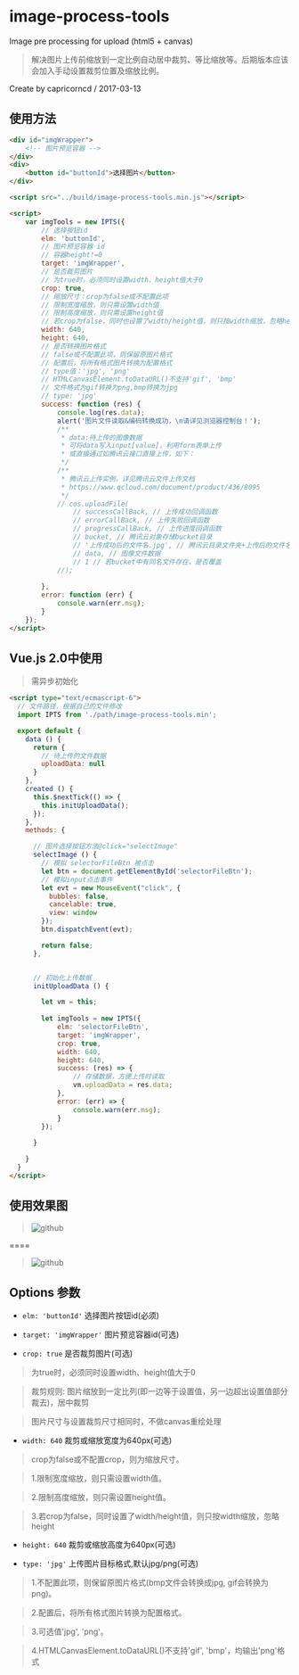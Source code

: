 image-process-tools
====
Image pre processing for upload (html5 + canvas)

> 解决图片上传前缩放到一定比例自动居中裁剪、等比缩放等。后期版本应该会加入手动设置裁剪位置及缩放比例。

Create by capricorncd / 2017-03-13

## 使用方法

```html
<div id="imgWrapper">
	<!-- 图片预览容器 -->
</div>
<div>
	<button id="buttonId">选择图片</button>
</div>

<script src="../build/image-process-tools.min.js"></script>

<script>
	var imgTools = new IPTS({
		// 选择按钮id
		elm: 'buttonId',
		// 图片预览容器 id
		// 容器height!=0
		target: 'imgWrapper',
		// 是否裁剪图片
		// 为true时，必须同时设置width、height值大于0
		crop: true,
		// 缩放尺寸：crop为false或不配置此项
		// 限制宽度缩放，则只需设置width值
		// 限制高度缩放，则只需设置height值
		// 若crop为false，同时也设置了width/height值，则只按width缩放，忽略height
		width: 640,
		height: 640,
		// 是否转换图片格式
		// false或不配置此项，则保留原图片格式
		// 配置后，将所有格式图片转换为配置格式
		// type值：'jpg', 'png'
		// HTMLCanvasElement.toDataURL()不支持'gif', 'bmp'
		// 文件格式为gif转换为png,bmp转换为jpg
		// type: 'jpg'
		success: function (res) {
			console.log(res.data);
			alert('图片文件读取&编码转换成功，\n请详见浏览器控制台！');
			/**
			 * data:待上传的图像数据
			 * 可将data写入input[value]，利用form表单上传
			 * 或直接通过如腾讯云接口直接上传，如下：
			 */
			/**
			 * 腾讯云上传实例，详见腾讯云文件上传文档
			 * https://www.qcloud.com/document/product/436/8095
			 */
			// cos.uploadFile(
				// successCallBack, // 上传成功回调函数
				// errorCallBack, // 上传失败回调函数
				// progressCallBack, // 上传进度回调函数
				// bucket, // 腾讯云对象存储bucket目录
				// '上传成功后的文件名.jpg', // 腾讯云目录文件夹+上传后的文件名
				// data, // 图像文件数据
				// 1 // 若bucket中有同名文件存在，是否覆盖
			//);
			
		},
		error: function (err) {
			console.warn(err.msg);
		}
	});
</script>

```

## Vue.js 2.0中使用

> 需异步初始化

```html
<script type="text/ecmascript-6">
  // 文件路径，根据自己的文件修改
  import IPTS from './path/image-process-tools.min';

  export default {
    data () {
      return {
        // 待上传的文件数据
        uploadData: null
      }
    },
    created () {
      this.$nextTick(() => {
        this.initUploadData();
      });
    },
    methods: {

      // 图片选择按钮方法@click="selectImage"
      selectImage () {
        // 模拟 selectorFileBtn 被点击
        let btn = document.getElementById('selectorFileBtn');
        // 模拟input点击事件
        let evt = new MouseEvent("click", {
          bubbles: false,
          cancelable: true,
          view: window
        });
        btn.dispatchEvent(evt);

        return false;
      },


      // 初始化上传数据
      initUploadData () {

        let vm = this;
        
        let imgTools = new IPTS({
        	elm: 'selectorFileBtn',
		    target: 'imgWrapper',
		    crop: true,
		    width: 640,
		    height: 640,
		    success: (res) => {
			    // 存储数据，方便上传时读取
	            vm.uploadData = res.data;
		    },
		    error: (err) => {
		    	console.warn(err.msg);
		    }
        });
        
      }

    }
  }
</script>
```


## 使用效果图

> ![github](http://img.mukewang.com/58c77dbb00017d1d06950446.jpg "github")

====

> ![github](http://img.mukewang.com/58c77dd3000158b906950446.jpg "github")

## Options 参数

* `elm: 'buttonId'` 选择图片按钮id(必须)

* `target: 'imgWrapper'` 图片预览容器id(可选)

* `crop: true` 是否裁剪图片(可选)
	
> 为true时，必须同时设置width、height值大于0
	
> 裁剪规则: 图片缩放到一定比列(即一边等于设置值，另一边超出设置值部分裁去)，居中裁剪
	
> 图片尺寸与设置裁剪尺寸相同时，不做canvas重绘处理

* `width: 640` 裁剪或缩放宽度为640px(可选)

> crop为false或不配置crop，则为缩放尺寸。

> 1.限制宽度缩放，则只需设置width值。

> 2.限制高度缩放，则只需设置height值。

> 3.若crop为false，同时设置了width/height值，则只按width缩放，忽略height

* `height: 640` 裁剪或缩放高度为640px(可选)

* `type: 'jpg'` 上传图片目标格式,默认jpg/png(可选)

> 1.不配置此项，则保留原图片格式(bmp文件会转换成jpg, gif会转换为png)。

> 2.配置后，将所有格式图片转换为配置格式。

> 3.可选值'jpg', 'png'。

> 4.HTMLCanvasElement.toDataURL()不支持'gif', 'bmp'，均输出'png'格式
